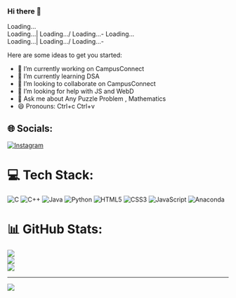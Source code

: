 ### Hi there 👋
Loading...\
Loading...|
Loading.../
Loading...-
Loading...\
Loading...|
Loading.../
Loading...-


Here are some ideas to get you started:

- 🔭 I’m currently working on CampusConnect
- 🌱 I’m currently learning DSA
- 👯 I’m looking to collaborate on CampusConnect
- 🤔 I’m looking for help with JS and WebD
- 💬 Ask me about Any Puzzle Problem , Mathematics
- 😄 Pronouns: Ctrl+c Ctrl+v



## 🌐 Socials:
[![Instagram](https://img.shields.io/badge/Instagram-%23E4405F.svg?logo=Instagram&logoColor=white)](https://instagram.com/maybe.jeet) 

# 💻 Tech Stack:
![C](https://img.shields.io/badge/c-%2300599C.svg?style=for-the-badge&logo=c&logoColor=white) ![C++](https://img.shields.io/badge/c++-%2300599C.svg?style=for-the-badge&logo=c%2B%2B&logoColor=white) ![Java](https://img.shields.io/badge/java-%23ED8B00.svg?style=for-the-badge&logo=openjdk&logoColor=white) ![Python](https://img.shields.io/badge/python-3670A0?style=for-the-badge&logo=python&logoColor=ffdd54) ![HTML5](https://img.shields.io/badge/html5-%23E34F26.svg?style=for-the-badge&logo=html5&logoColor=white) ![CSS3](https://img.shields.io/badge/css3-%231572B6.svg?style=for-the-badge&logo=css3&logoColor=white) ![JavaScript](https://img.shields.io/badge/javascript-%23323330.svg?style=for-the-badge&logo=javascript&logoColor=%23F7DF1E) ![Anaconda](https://img.shields.io/badge/Anaconda-%2344A833.svg?style=for-the-badge&logo=anaconda&logoColor=white)
# 📊 GitHub Stats:
![](https://github-readme-stats.vercel.app/api?username=maybejeet&theme=dark&hide_border=false&include_all_commits=false&count_private=false)<br/>
![](https://github-readme-streak-stats.herokuapp.com/?user=maybejeet&theme=dark&hide_border=false)<br/>
![](https://github-readme-stats.vercel.app/api/top-langs/?username=maybejeet&theme=dark&hide_border=false&include_all_commits=false&count_private=false&layout=compact)

---
[![](https://visitcount.itsvg.in/api?id=maybejeet&icon=0&color=0)](https://visitcount.itsvg.in)

<!-- Proudly created with GPRM ( https://gprm.itsvg.in ) -->
